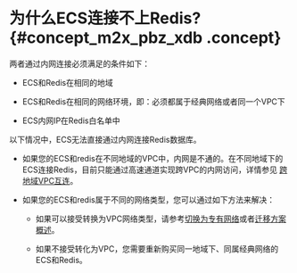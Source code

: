 # 为什么ECS连接不上Redis? {#concept_m2x_pbz_xdb .concept}

两者通过内网连接必须满足的条件如下：

-   ECS和Redis在相同的地域

-   ECS和Redis在相同的网络环境，即：必须都属于经典网络或者同一个VPC下

-   ECS内网IP在Redis白名单中


以下情况中，ECS无法直接通过内网连接Redis数据库。

-   如果您的ECS和redis在不同地域的VPC中，内网是不通的。在不同地域下的ECS连接Redis，目前只能通过高速通道实现跨VPC的内网访问，详情参见 [跨地域VPC互连](https://help.aliyun.com/document_detail/44842.html)。

-   如果您的ECS和redis属于不同的网络类型，您可以通过如下方法来解决：

    -   如果可以接受转换为VPC网络类型，请参考[切换为专有网络](../../../../../cn.zh-CN/用户指南/管理实例/切换为专有网络.md#)或者[迁移方案概述](https://help.aliyun.com/document_detail/55051.html)。

    -   如果不接受转化为VPC，您需要重新购买同一地域下、同属经典网络的ECS和Redis。


